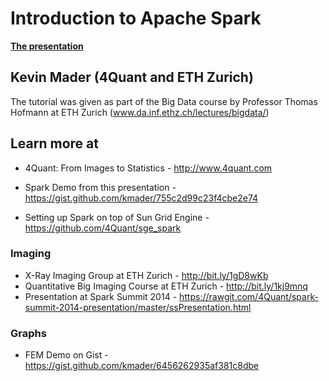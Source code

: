 # Introduction to Apache Spark
__[The presentation](https://rawgit.com/4Quant/spark-introduction/master/TutorialSlides.html)__
## Kevin Mader (4Quant and ETH Zurich)
The tutorial was given as part of the Big Data course by Professor Thomas Hofmann at ETH Zurich (www.da.inf.ethz.ch/lectures/bigdata/)


## Learn more at 
- 4Quant: From Images to Statistics - http://www.4quant.com

- Spark Demo from this presentation - https://gist.github.com/kmader/755c2d99c23f4cbe2e74
- Setting up Spark on top of Sun Grid Engine - https://github.com/4Quant/sge_spark

### Imaging
- X-Ray Imaging Group at ETH Zurich - http://bit.ly/1gD8wKb
- Quantitative Big Imaging Course at ETH Zurich - http://bit.ly/1kj9mnq
- Presentation at Spark Summit 2014 - https://rawgit.com/4Quant/spark-summit-2014-presentation/master/ssPresentation.html

### Graphs
- FEM Demo on Gist - https://gist.github.com/kmader/6456262935af381c8dbe
